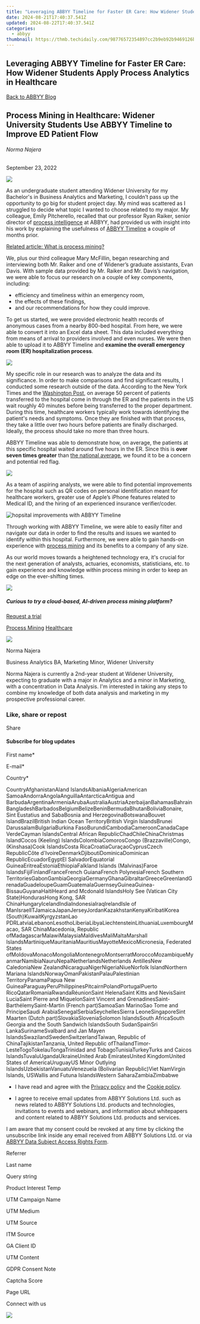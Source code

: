 ```yaml
---
title: "Leveraging ABBYY Timeline for Faster ER Care: How Widener Students Apply Process Analytics in Healthcare"
date: 2024-08-21T17:40:37.541Z
updated: 2024-08-22T17:40:37.541Z
categories:
  - abbyy
thumbnail: https://thmb.techidaily.com/98776572354897cc2b9eb92b9469126b6b1576e9ed20c23d2405392dbcb37fbd.jpg
---
```


## Leveraging ABBYY Timeline for Faster ER Care: How Widener Students Apply Process Analytics in Healthcare

[Back to ABBYY Blog](https://tools.techidaily.com/abbyy/products/)

## Process Mining in Healthcare: Widener University Students Use ABBYY Timeline to Improve ED Patient Flow

###### Norma Najera

September 23, 2022

![](https://static3.abbyy.com/abbyycommedia/35931/848x444-embedded-timeline-schema-analysis.jpeg) 

As an undergraduate student attending Widener University for my Bachelor's in Business Analytics and Marketing, I couldn’t pass up the opportunity to go big for student project day. My mind was scattered as I struggled to decide what topic I wanted to choose related to my major. My colleague, Emily Pitcherello, recalled that our professor Ryan Raiker, senior director of [process intelligence](https://tools.techidaily.com/abbyy/products/) at ABBYY, had provided us with insight into his work by explaining the usefulness of [ABBYY Timeline](https://tools.techidaily.com/abbyy/products/) a couple of months prior.

[Related article: What is process mining?](https://tools.techidaily.com/abbyy/products/)

We, plus our third colleague Mary McFillin, began researching and interviewing both Mr. Raiker and one of Widener’s graduate assistants, Evan Davis. With sample data provided by Mr. Raiker and Mr. Davis’s navigation, we were able to focus our research on a couple of key components, including:

* efficiency and timeliness within an emergency room,
* the effects of these findings,
* and our recommendations for how they could improve.

To get us started, we were provided electronic health records of anonymous cases from a nearby 800-bed hospital. From here, we were able to convert it into an Excel data sheet. This data included everything from means of arrival to providers involved and even nurses. We were then able to upload it to ABBYY Timeline and **examine the overall emergency room (ER) hospitalization process**.

![](https://static1.abbyy.com/abbyycommedia/35935/timeline-2.png)

My specific role in our research was to analyze the data and its significance. In order to make comparisons and find significant results, I conducted some research outside of the data. According to the New York Times and the [Washington Post](https://www.washingtonpost.com/health/why-are-wait-times-so-long-in-emergency-rooms/2020/05/29/405204b8-a056-11ea-81bb-c2f70f01034b%5Fstory.html), on average 50 percent of patients transferred to the hospital come in through the ER and the patients in the US wait roughly 40 minutes before being transferred to the proper department. During this time, healthcare workers typically work towards identifying the patient's needs and symptoms. Once they are finished with that process, they take a little over two hours before patients are finally discharged. Ideally, the process should take no more than three hours.

ABBYY Timeline was able to demonstrate how, on average, the patients at this specific hospital waited around five hours in the ER. Since this is **over seven times greater** than [the national average](https://www.washingtonpost.com/health/why-are-wait-times-so-long-in-emergency-rooms/2020/05/29/405204b8-a056-11ea-81bb-c2f70f01034b%5Fstory.html), we found it to be a concern and potential red flag.

![](https://static1.abbyy.com/abbyycommedia/35933/timeline-4.png)

As a team of aspiring analysts, we were able to find potential improvements for the hospital such as QR codes on personal identification meant for healthcare workers, greater use of Apple’s iPhone features related to Medical ID, and the hiring of an experienced insurance verifier/coder.

![hopsital improvements with ABBYY Timeline](https://static1.abbyy.com/abbyycommedia/35938/timeline-3.png)

Through working with ABBYY Timeline, we were able to easily filter and navigate our data in order to find the results and issues we wanted to identify within this hospital. Furthermore, we were able to gain hands-on experience with [process mining](https://tools.techidaily.com/abbyy/products/) and its benefits to a company of any size.

As our world moves towards a heightened technology era, it's crucial for the next generation of analysts, actuaries, economists, statisticians, etc. to gain experience and knowledge within process mining in order to keep an edge on the ever-shifting times.

![](https://static1.abbyy.com/abbyycommedia/35937/timeline-1-1.jpg)

##### Curious to try a cloud-based, AI-driven process mining platform?

[Request a trial](https://tools.techidaily.com/abbyy/products/)

[Process Mining](https://tools.techidaily.com/abbyy/products/) [Healthcare](https://tools.techidaily.com/abbyy/products/) 

![](https://static1.abbyy.com/abbyycommedia/35930/norma-najera_110x110.png)

Norma Najera

Business Analytics BA, Marketing Minor, Widener University

Norma Najera is currently a 2nd-year student at Widener University, expecting to graduate with a major in Analytics and a minor in Marketing, with a concentration in Data Analysis. I'm interested in taking any steps to combine my knowledge of both data analysis and marketing in my prospective professional career.

### Like, share or repost

Share 

#### Subscribe for blog updates

First name\*

E-mail\*

Сountry\*

СountryAfghanistanAland IslandsAlbaniaAlgeriaAmerican SamoaAndorraAngolaAnguillaAntarcticaAntigua and BarbudaArgentinaArmeniaArubaAustraliaAustriaAzerbaijanBahamasBahrainBangladeshBarbadosBelgiumBelizeBeninBermudaBhutanBoliviaBonaire, Sint Eustatius and SabaBosnia and HerzegovinaBotswanaBouvet IslandBrazilBritish Indian Ocean TerritoryBritish Virgin IslandsBrunei DarussalamBulgariaBurkina FasoBurundiCambodiaCameroonCanadaCape VerdeCayman IslandsCentral African RepublicChadChileChinaChristmas IslandCocos (Keeling) IslandsColombiaComorosCongo (Brazzaville)Congo, (Kinshasa)Cook IslandsCosta RicaCroatiaCuraçaoCyprusCzech RepublicCôte d'IvoireDenmarkDjiboutiDominicaDominican RepublicEcuadorEgyptEl SalvadorEquatorial GuineaEritreaEstoniaEthiopiaFalkland Islands (Malvinas)Faroe IslandsFijiFinlandFranceFrench GuianaFrench PolynesiaFrench Southern TerritoriesGabonGambiaGeorgiaGermanyGhanaGibraltarGreeceGreenlandGrenadaGuadeloupeGuamGuatemalaGuernseyGuineaGuinea-BissauGuyanaHaitiHeard and Mcdonald IslandsHoly See (Vatican City State)HondurasHong Kong, SAR ChinaHungaryIcelandIndiaIndonesiaIraqIrelandIsle of ManIsraelITJamaicaJapanJerseyJordanKazakhstanKenyaKiribatiKorea (South)KuwaitKyrgyzstanLao PDRLatviaLebanonLesothoLiberiaLibyaLiechtensteinLithuaniaLuxembourgMacao, SAR ChinaMacedonia, Republic ofMadagascarMalawiMalaysiaMaldivesMaliMaltaMarshall IslandsMartiniqueMauritaniaMauritiusMayotteMexicoMicronesia, Federated States ofMoldovaMonacoMongoliaMontenegroMontserratMoroccoMozambiqueMyanmarNamibiaNauruNepalNetherlandsNetherlands AntillesNew CaledoniaNew ZealandNicaraguaNigerNigeriaNiueNorfolk IslandNorthern Mariana IslandsNorwayOmanPakistanPalauPalestinian TerritoryPanamaPapua New GuineaParaguayPeruPhilippinesPitcairnPolandPortugalPuerto RicoQatarRomaniaRwandaRéunionSaint HelenaSaint Kitts and NevisSaint LuciaSaint Pierre and MiquelonSaint Vincent and GrenadinesSaint-BarthélemySaint-Martin (French part)SamoaSan MarinoSao Tome and PrincipeSaudi ArabiaSenegalSerbiaSeychellesSierra LeoneSingaporeSint Maarten (Dutch part)SlovakiaSloveniaSolomon IslandsSouth AfricaSouth Georgia and the South Sandwich IslandsSouth SudanSpainSri LankaSurinameSvalbard and Jan Mayen IslandsSwazilandSwedenSwitzerlandTaiwan, Republic of ChinaTajikistanTanzania, United Republic ofThailandTimor-LesteTogoTokelauTongaTrinidad and TobagoTunisiaTurkeyTurks and Caicos IslandsTuvaluUgandaUkraineUnited Arab EmiratesUnited KingdomUnited States of AmericaUruguayUS Minor Outlying IslandsUzbekistanVanuatuVenezuela (Bolivarian Republic)Viet NamVirgin Islands, USWallis and Futuna IslandsWestern SaharaZambiaZimbabwe

* I have read and agree with the [Privacy policy](https://tools.techidaily.com/abbyy/products/) and the [Cookie policy](https://tools.techidaily.com/abbyy/products/).

* I agree to receive email updates from ABBYY Solutions Ltd. such as news related to ABBYY Solutions Ltd. products and technologies, invitations to events and webinars, and information about whitepapers and content related to ABBYY Solutions Ltd. products and services.  
    
I am aware that my consent could be revoked at any time by clicking the unsubscribe link inside any email received from ABBYY Solutions Ltd. or via [ABBYY Data Subject Access Rights Form](https://tools.techidaily.com/abbyy/products/).

Referrer

Last name

Query string

Product Interest Temp

UTM Campaign Name

UTM Medium

UTM Source

ITM Source

GA Client ID

UTM Content

GDPR Consent Note

Captcha Score

Page URL

Connect with us

<ins class="adsbygoogle"
     style="display:block"
     data-ad-format="autorelaxed"
     data-ad-client="ca-pub-7571918770474297"
     data-ad-slot="1223367746"></ins>



<ins class="adsbygoogle"
     style="display:block"
     data-ad-client="ca-pub-7571918770474297"
     data-ad-slot="8358498916"
     data-ad-format="auto"
     data-full-width-responsive="true"></ins>



<!-- affiliate ads begin -->
<a href="https://shop.copernic.com/order/checkout.php?PRODS=41033091&QTY=1&AFFILIATE=108875&CART=1"><img src="https://secure.2checkout.com/images/merchant/8d30aa96e72440759f74bd2306c1fa3d/Copernic-2023-Affiliate-728x90-Advanced.png" border="0"></a>
<!-- affiliate ads end -->